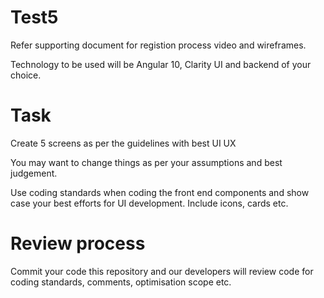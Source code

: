 # Test5

Refer supporting document for registion process video and wireframes.

Technology to be used will be Angular 10, Clarity UI and backend of your choice.

# Task

Create 5 screens as per the guidelines with best UI UX

You may want to change things as per your assumptions and best judgement.

Use coding standards when coding the front end components and show case your best efforts for UI development. Include icons, cards etc.

# Review process

Commit your code this repository and our developers will review code for coding standards, comments, optimisation scope etc.